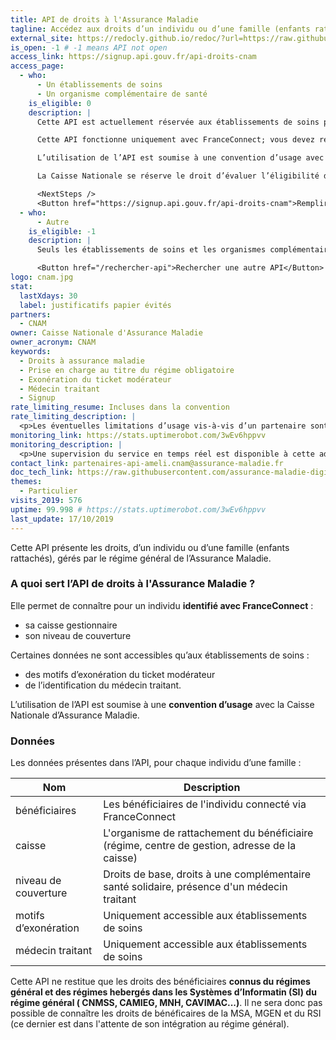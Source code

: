 ```yaml
---
title: API de droits à l'Assurance Maladie
tagline: Accédez aux droits d’un individu ou d’une famille (enfants rattachés), gérés par le régime général de l’Assurance Maladie
external_site: https://redocly.github.io/redoc/?url=https://raw.githubusercontent.com/assurance-maladie-digital/api-droits-fs-doc/master/documentation-open-api.yaml
is_open: -1 # -1 means API not open
access_link: https://signup.api.gouv.fr/api-droits-cnam
access_page:
  - who:
      - Un établissements de soins
      - Un organisme complémentaire de santé
    is_eligible: 0
    description: |
      Cette API est actuellement réservée aux établissements de soins pour leur démarche de pré admission et aux organismes complémentaires en santé pour faciliter leur démarche d’adhésion.

      Cette API fonctionne uniquement avec FranceConnect; vous devez remplir les critères d'eligbilité de FranceConnect.

      L’utilisation de l’API est soumise à une convention d’usage avec la Caisse Nationale d’Assurance Maladie. Les données accessibles dépendent également du cas d’usage.

      La Caisse Nationale se réserve le droit d’évaluer l’éligibilité des candidats au regard des cas d’usage indiqués.

      <NextSteps />
      <Button href="https://signup.api.gouv.fr/api-droits-cnam">Remplir une demande</Button>
  - who:
      - Autre
    is_eligible: -1
    description: |
      Seuls les établissements de soins et les organismes complémentaires en santé peuvent accéder à cette API.

      <Button href="/rechercher-api">Rechercher une autre API</Button>
logo: cnam.jpg
stat:
  lastXdays: 30
  label: justificatifs papier évités
partners:
  - CNAM
owner: Caisse Nationale d'Assurance Maladie
owner_acronym: CNAM
keywords:
  - Droits à assurance maladie
  - Prise en charge au titre du régime obligatoire
  - Exonération du ticket modérateur
  - Médecin traitant
  - Signup
rate_limiting_resume: Incluses dans la convention
rate_limiting_description: |
  <p>Les éventuelles limitations d’usage vis-à-vis d’un partenaire sont incluses dans la convention.</p>
monitoring_link: https://stats.uptimerobot.com/3wEv6hppvv
monitoring_description: |
  <p>Une supervision du service en temps réel est disponible à cette adresse.</p>
contact_link: partenaires-api-ameli.cnam@assurance-maladie.fr
doc_tech_link: https://raw.githubusercontent.com/assurance-maladie-digital/api-droits-fs-doc/master/documentation-open-api.yaml
themes:
  - Particulier
visits_2019: 576
uptime: 99.998 # https://stats.uptimerobot.com/3wEv6hppvv
last_update: 17/10/2019
---
```


Cette API présente les droits, d’un individu ou d’une famille (enfants rattachés), gérés par le régime général de l’Assurance Maladie.

### A quoi sert l’API de droits à l'Assurance Maladie&nbsp;?

Elle permet de connaître pour un individu **identifié avec FranceConnect**&nbsp;:

- sa caisse gestionnaire
- son niveau de couverture

Certaines données ne sont accessibles qu’aux établissements de soins&nbsp;:

- des motifs d’exonération du ticket modérateur
- de l’identification du médecin traitant.

L’utilisation de l’API est soumise à une **convention d’usage** avec la Caisse Nationale d’Assurance Maladie.

### Données

Les données présentes dans l’API, pour chaque individu d’une famille&nbsp;:

| Nom                  | Description                                                                                   |
| -------------------- | --------------------------------------------------------------------------------------------- |
| bénéficiaires        | Les bénéficiaires de l'individu connecté via FranceConnect                                    |
| caisse               | L'organisme de rattachement du bénéficiaire (régime, centre de gestion, adresse de la caisse) |
| niveau de couverture | Droits de base, droits à une complémentaire santé solidaire, présence d'un médecin traitant   |
| motifs d’exonération | Uniquement accessible aux établissements de soins                                             |
| médecin traitant     | Uniquement accessible aux établissements de soins                                             |

Cette API ne restitue que les droits des bénéficiaires **connus du régimes général et des régimes hebergés dans les Systèmes d’Informatin (SI) du régime général ( CNMSS, CAMIEG, MNH, CAVIMAC...)**. Il ne sera donc pas possible de connaître les droits de bénéficaires de la MSA, MGEN et du RSI (ce dernier est dans l'attente de son intégration au régime général).
